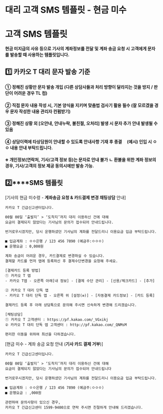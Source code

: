 # 대리 고객 SMS 템플릿 - 현금 미수

**고객 SMS 템플릿**
==============

**현금 미지급의 사유 등으로 기사의 계좌정보를 전달 및 계좌 송금 요청 시 고객에게 문자를 발송할 때 사용하는 템플릿입니다.**

**1️⃣ 카카오 T 대리 문자 발송 기준**
-------------------------

#### **① 정해진 상황만 문자 발송 개입 (다른 상담사들과 처리 방향이 달라지는 것을 방지 / 판단이 어려운 경우 TL 컴)**

#### **② 직접 문자 내용 작성 시, 기본 양식을 지키며 맞춤법 검사기 활용 필수 (잘 모르겠을 경우 문자 작성한 내용 관리자 컨펌받기)**

#### **③ 정해진 상황 외 [오안내, 안내누락, 불친절, 오처리] 발생 시 문자 추가 안내 발생될 수 있음**

#### **④ 상담이력에 타상담원이 안내할 수 있도록 안내사항 기재 후 종결     (예시) 인입 시 ㅇㅇ 내용 안내 부탁드립니다.**

#### **※ 개인정보(연락처, 기사/고객 정보 등)는 문자로 안내 불가 ㄴ 환불을 위한 계좌 정보의 경우, 기사/고객의 정보 제공 동의시에만 발송 가능.**

**2️⃣****SMS 템플릿**
------------------

[기사의 현금 미수령 - **계좌송금 요청 & 카드결제 변경 채팅상담** 안내] 

```
카카오 T 긴급신고센터입니다.  
  
00월 00일 ‘출발지’ > ‘도착지’까지 대리 이용하신 건에 대해   
요금이 결제되지 않았다는 기사님의 문의가 접수되어 안내드립니다.  
  
번거로우시겠지만, 당시 운행하셨던 기사님의 계좌를 전달드리니 이용요금 입금 부탁드립니다.  
  
■ 입금계좌 : ㅇㅇ은행 / 123 456 7890 (예금주:ㅇㅇㅇ)   
■ 운행요금 : 0,000원   
  
계좌 송금이 어려운 경우, 카드결제로 변경하실 수 있습니다.  
결제할 카드를 먼저 앱에 등록하신 후 결제수단변경을 요청해 주세요.  
  
[결제카드 등록 방법]  
① 카카오 T 앱  
- 카카오 T앱 - 오른쪽 아래[내 정보] - [결제 수단 관리] - [신용/체크카드] - [추가]  
  
② 카카오 T 대리 단독 앱  
- 카카오 T 대리 단독 앱 - 오른쪽 위 [설정(≡)] - [자동결제 카드정보] - [카드 등록]  
  
결제카드 등록 후 아래 상담톡으로 문의해 주시면 신속하게 변경해 드리겠습니다.  
  
[채팅상담]  
① 카카오 T 고객센터 : https://pf.kakao.com/_VGxikj  
② 카카오 T 대리 단독 앱 고객센터 : http://pf.kakao.com/_QNMsM  
  
편리한 이동을 위하여 최선을 다하겠습니다.  

```

[현금 미수 - 계좌 송금 요청 안내 (**기사 카드 결제 거부**)]

```
카카오 T 긴급신고센터입니다.  
  
00월 00일 ‘출발지’ > ‘도착지’까지 대리 이용하신 건에 대해   
요금이 결제되지 않았다는 기사님의 문의가 접수되어 안내드립니다  
  
번거로우시겠지만, 당시 운행하셨던 기사님의 계좌를 전달드리니 이용요금 입금 부탁드립니다.  
  
■ 입금계좌 : ㅇㅇ은행 / 123 456 7890 (예금주:ㅇㅇㅇ)   
■ 운행요금 : ,000원   
  
관련하여 문의사항이 있으신 경우,  
카카오 T 긴급신고센터 1599-9400으로 연락 주시면 친절하게 안내해 드리겠습니다.
```